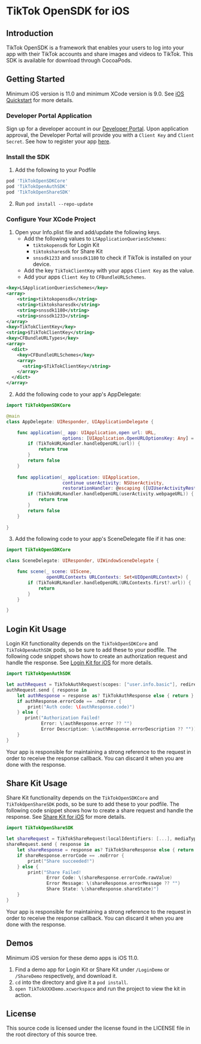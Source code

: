 # TikTok OpenSDK for iOS

## Introduction

TikTok OpenSDK is a framework that enables your users to log into your app with their TikTok accounts and share images and videos to TikTok. This SDK is available for download through CocoaPods.

## Getting Started

Minimum iOS version is 11.0 and minimum XCode version is 9.0. See [iOS Quickstart](https://developers.tiktok.com/doc/mobile-sdk-ios-quickstart/) for more details.

### Developer Portal Application

Sign up for a developer account in our [Developer Portal](https://developers.tiktok.com/login/). Upon application approval, the Developer Portal will provide you with a `Client Key` and `Client Secret`. See how to register your app [here](https://developers.tiktok.com/doc/getting-started-create-an-app/).

### Install the SDK

1. Add the following to your Podfile
```ruby
pod 'TikTokOpenSDKCore'
pod 'TikTokOpenAuthSDK'
pod 'TikTokOpenShareSDK'
```
2. Run `pod install --repo-update`

### Configure Your XCode Project

1. Open your Info.plist file and add/update the following keys.
    - Add the following values to `LSApplicationQueriesSchemes`:
        - `tiktokopensdk` for Login Kit
        - `tiktoksharesdk` for Share Kit
        - `snssdk1233` and `snssdk1180` to check if TikTok is installed on your device.
    - Add the key `TikTokClientKey` with your apps `Client Key` as the value.
    - Add your apps `Client Key` to `CFBundleURLSchemes`.
```xml
<key>LSApplicationQueriesSchemes</key>
<array>
    <string>tiktokopensdk</string>
    <string>tiktoksharesdk</string>
    <string>snssdk1180</string>
    <string>snssdk1233</string>
</array>
<key>TikTokClientKey</key>
<string>$TikTokClientKey</string>
<key>CFBundleURLTypes</key>
<array>
  <dict>
    <key>CFBundleURLSchemes</key>
    <array>
      <string>$TikTokClientKey</string>
    </array>
  </dict>
</array>
```
2. Add the following code to your app's AppDelegate:
```swift
import TikTokOpenSDKCore

@main
class AppDelegate: UIResponder, UIApplicationDelegate {

    func application(_ app: UIApplication,open url: URL, 
                     options: [UIApplication.OpenURLOptionsKey: Any] = [:]) -> Bool {
        if (TikTokURLHandler.handleOpenURL(url)) {
            return true
        }
        return false
    }
        
    func application(_ application: UIApplication, 
                     continue userActivity: NSUserActivity, 
                     restorationHandler: @escaping ([UIUserActivityRestoring]?) -> Void) -> Bool {
        if (TikTokURLHandler.handleOpenURL(userActivity.webpageURL)) {
            return true
        }
        return false
    }
    
}
```
3. Add the following code to your app's SceneDelegate file if it has one:
```swift
import TikTokOpenSDKCore

class SceneDelegate: UIResponder, UIWindowSceneDelegate {

    func scene(_ scene: UIScene, 
               openURLContexts URLContexts: Set<UIOpenURLContext>) {
        if (TikTokURLHandler.handleOpenURL(URLContexts.first?.url)) {
            return
        }
    }

}
```

## Login Kit Usage

Login Kit functionality depends on the `TikTokOpenSDKCore` and `TikTokOpenAuthSDK` pods, so be sure to add these to your podfile. The following code snippet shows how to create an authorization request and handle the response. See [Login Kit for iOS](https://developers.tiktok.com/doc/login-kit-ios-quickstart/) for more details.
```swift
import TikTokOpenAuthSDK

let authRequest = TikTokAuthRequest(scopes: ["user.info.basic"], redirectURI: "https://www.example.com/path")
authRequest.send { response in
    let authResponse = response as? TikTokAuthResponse else { return }
    if authResponse.errorCode == .noError {
        print("Auth code: \(authResponse.code)")
    } else {
       print("Authorization Failed! 
             Error: \(authResponse.error ?? "") 
             Error Description: \(authResponse.errorDescription ?? ""))
    }
}
```
Your app is responsible for maintaining a strong reference to the request in order to receive the response callback. You can discard it when you are done with the response.

## Share Kit Usage

Share Kit functionality depends on the `TikTokOpenSDKCore` and `TikTokOpenShareSDK` pods, so be sure to add these to your podfile. The following code snippet shows how to create a share request and handle the response. See [Share Kit for iOS](https://developers.tiktok.com/doc/share-kit-ios-quickstart-v2/) for more details.
```swift
import TikTokOpenShareSDK

let shareRequest = TikTokShareRequest(localIdentifiers: [...], mediaType: .video, redirectURI: "https://www.example.com/path")
shareRequest.send { response in
    let shareResponse = response as? TikTokShareResponse else { return }
    if shareResponse.errorCode == .noError {
        print("Share succeeded!")
    } else {
        print("Share Failed! 
               Error Code: \(shareResponse.errorCode.rawValue) 
               Error Message: \(shareResponse.errorMessage ?? "") 
               Share State: \(shareResponse.shareState)")
    }
}
```
Your app is responsible for maintaining a strong reference to the request in order to receive the response callback. You can discard it when you are done with the response.

## Demos

Minimum iOS version for these demo apps is iOS 11.0.

1. Find a demo app for Login Kit or Share Kit under `/LoginDemo` or `/ShareDemo` respectively, and download it.
2. `cd` into the directory and give it a `pod install`.
3. `open TikTokXXXDemo.xcworkspace` and run the project to view the kit in action.

## License

This source code is licensed under the license found in the LICENSE file in the root directory of this source tree.
